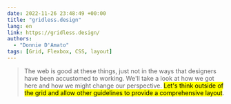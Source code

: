 ```yaml
---
date: 2022-11-26 23:48:49 +00:00
title: "gridless.design"
lang: en
link: https://gridless.design/
authors:
  - "Donnie D'Amato"
tags: [Grid, Flexbox, CSS, layout]
---
```


> The web is good at these things, just not in the ways that designers have been accustomed to working. We'll take a look at how we got here and how we might change our perspective. <mark>Let's think outside of the grid and allow other guidelines to provide a comprehensive layout</mark>.
